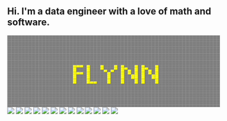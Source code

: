 <h2> Hi. I'm a data engineer with a love of math and software.</h2>

<p>
  <img align="left" width="490" height="165" src="Flynn_GOL_new.gif"/>
  <p>
    <img src="https://img.shields.io/badge/python-3670A0?style=for-the-badge&logo=python&logoColor=ffdd54"/>
    <img src="https://img.shields.io/badge/r-%23276DC3.svg?style=for-the-badge&logo=r&logoColor=white"/>
    <img src="https://img.shields.io/badge/shell_script-%23121011.svg?style=for-the-badge&logo=gnu-bash&logoColor=white"/>
    <img src="https://img.shields.io/badge/latex-%23008080.svg?style=for-the-badge&logo=latex&logoColor=white"/>
    <img src="https://img.shields.io/badge/flask-%23000.svg?style=for-the-badge&logo=flask&logoColor=white"/>
    <img src="https://img.shields.io/badge/git-%23F05033.svg?style=for-the-badge&logo=git&logoColor=white"/>
    <img src="https://img.shields.io/badge/github-%23121011.svg?style=for-the-badge&logo=github&logoColor=white"/>
    <img src="https://img.shields.io/badge/jenkins-%232C5263.svg?style=for-the-badge&logo=jenkins&logoColor=white"/>
    <img src="https://img.shields.io/badge/docker-%230db7ed.svg?style=for-the-badge&logo=docker&logoColor=white"/>
    <img src="https://img.shields.io/badge/postgres-%23316192.svg?style=for-the-badge&logo=postgresql&logoColor=white"/>
    <img src="https://img.shields.io/badge/sqlite-%2307405e.svg?style=for-the-badge&logo=sqlite&logoColor=white"/>
    <img src="https://img.shields.io/badge/scikit--learn-%23F7931E.svg?style=for-the-badge&logo=scikit-learn&logoColor=white"/>
    <img src="https://img.shields.io/badge/TensorFlow-%23FF6F00.svg?style=for-the-badge&logo=TensorFlow&logoColor=white"/>
  </p>
</p>
